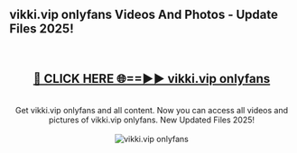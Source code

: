 <h2>vikki.vip onlyfans Videos And Photos - Update Files 2025!</h2>
<br>
<div align="center">
<h2><a href="https://linkcuts.com/hfmhzwbr" rel="nofollow">🔴 CLICK HERE 🌐==►► vikki.vip onlyfans</a></h2>
<br>
Get vikki.vip onlyfans and all content. Now you can access all videos and pictures of vikki.vip onlyfans. New Updated Files 2025!
<br>
<br>
<a href="https://linkcuts.com/hfmhzwbr" rel="nofollow" data-target="animated-image.originalLink"><img src="https://i.ibb.co.com/WyWwxjT/player-gif2.gif" alt="vikki.vip onlyfans" style="max-width: 100%; display: inline-block;" data-target="animated-image.originalImage"></a>
</div>
<br>